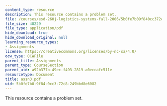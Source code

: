 ```yaml
---
content_type: resource
description: This resource contains a problem set.
file: /courses/esd-260j-logistics-systems-fall-2006/5b0fe7b09f840cc372c8249bbd8e6082_assn3.pdf
file_size: 48229
file_type: application/pdf
hide_download: true
hide_download_original: null
learning_resource_types:
- Assignments
license: https://creativecommons.org/licenses/by-nc-sa/4.0/
ocw_type: OCWFile
parent_title: Assignments
parent_type: CourseSection
parent_uid: a92b377b-49ec-f493-2819-a0eccafc511e
resourcetype: Document
title: assn3.pdf
uid: 5b0fe7b0-9f84-0cc3-72c8-249bbd8e6082
---
```

This resource contains a problem set.